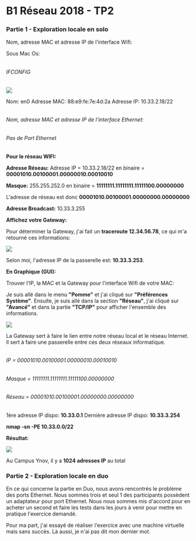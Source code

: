 **B1 Réseau 2018 - TP2**
===

### **Partie 1 - Exploration locale en solo**

Nom, adresse MAC et adresse IP de l'interface Wifi:

Sous Mac Os:
######
###### IFCONFIG

![](https://i.imgur.com/wqEmFeD.png)

Nom: en0
Adresse MAC: 88:e9:fe:7e:4d:2a
Adresse IP: 10.33.2.18/22
######
###### Nom, adresse MAC et adresse IP de l'interface Ethernet:

###### Pas de Port Ethernet

**Pour le réseau WIFI:**

**Adresse Réseau:** Adresse IP = 10.33.2.18/22 en binaire = **00001010.00100001.00000010.00010010**

**Masque:** 255.255.252.0 en binaire = **11111111.11111111.11111100.00000000**

L'adresse de réseau est donc **00001010.00100001.00000000.00000000**

**Adresse Broadcast:** 10.33.3.255

**Affichez votre Gateway:**

Pour déterminer la Gateway, j'ai fait un **traceroute 12.34.56.78**, ce qui m'a retourné ces informations:

![](https://i.imgur.com/SZDT8Y9.png)

Selon moi, l'adresse IP de la passerelle est: **10.33.3.253**.

**En Graphique (GUI):**

Trouver l'IP, la MAC et la Gateway pour l'interface Wifi de votre MAC:

Je suis allé dans le menu **"Pomme"** et j'ai cliqué sur **"Préférences Système"**. Ensuite, je suis allé dans la section **"Réseau"**, j'ai cliqué sur **"Avancé"** et dans la partie **"TCP/IP"** pour afficher l'ensemble des informations.

![](https://i.imgur.com/sB88blq.png)

La Gateway sert à faire le lien entre notre réseau local et le réseau Internet. Il sert à faire une passerelle entre ces deux réseaux informatique.
###### 
###### IP = 00001010.00100001.00000010.00010010
###### Masque = 11111111.11111111.11111100.00000000
###### Réseau = 00001010.00100001.00000000.00000000

1ère adresse IP dispo: **10.33.0.1**
Dernière adresse IP dispo: **10.33.3.254**

**nmap -sn -PE 10.33.0.0/22**

**Résultat:**

![](https://i.imgur.com/ZtiU0iu.png)

Au Campus Ynov, il y a **1024 adresses IP** au total

### **Partie 2 - Exploration locale en duo**

En ce qui concerne la partie en Duo, nous avons rencontrés le problème des ports Ethernet. Nous sommes trois et seul 1 des participants possèdent un adaptateur pour port Ethernet. Nous nous sommes mis d'accord pour en acheter un second et faire les tests dans les jours à venir pour mettre en pratique l'exercice demandé.

Pour ma part, j'ai essayé de réaliser l'exercice avec une machine virtuelle mais sans succès. Là aussi, je n'ai pas dit mon dernier mot.
